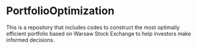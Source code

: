 # PortfolioOptimization
This is a repository that includes codes to construct the most optimally efficient portfolio based on Warsaw Stock Exchange to help investors make informed decisions. 

